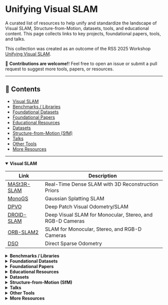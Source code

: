# Unifying Visual SLAM

A curated list of resources to help unify and standardize the landscape of Visual SLAM, Structure-from-Motion, datasets, tools, and educational content. This page collects links to key projects, foundational papers, tools, and talks.

This collection was created as an outcome of the RSS 2025 Workshop [Unifying Visual SLAM](https://visual-slam-lab.github.io/unifying-visual-slam/).

👋 **Contributions are welcome!**! Feel free to open an issue or submit a pull request to suggest more tools, papers, or resources.

---

## 📌 Contents

- [Visual SLAM](#visual-slam)
- [Benchmarks / Libraries](#benchmarks--libraries)
- [Foundational Datasets](#foundational-datasets)
- [Foundational Papers](#foundational-papers)
- [Educational Resources](#educational-resources)
- [Datasets](#datasets)
- [Structure-from-Motion (SfM)](#structure-from-motion-sfm)
- [Talks](#talks)
- [Other Tools](#other-tools)
- [More Resources](#more-resources)

---

<details open>
<summary><strong>Visual SLAM</strong></summary>

| Link | Description |
|------|-------------|
| [MASt3R-SLAM](https://edexheim.github.io/mast3r-slam/) | Real-Time Dense SLAM with 3D Reconstruction Priors |
| [MonoGS](https://rmurai.co.uk/projects/GaussianSplattingSLAM/) | Gaussian Splatting SLAM |
| [DPVO](https://github.com/princeton-vl/DPVO) | Deep Patch Visual Odometry/SLAM |
| [DROID-SLAM](https://github.com/princeton-vl/DROID-SLAM) | Deep Visual SLAM for Monocular, Stereo, and RGB-D Cameras |
| [ORB-SLAM2](https://github.com/raulmur/ORB_SLAM2) | SLAM for Monocular, Stereo, and RGB-D Cameras |
| [DSO](https://github.com/JakobEngel/dso) | Direct Sparse Odometry |

</details>

<details>
<summary><strong>Benchmarks / Libraries</strong></summary>

| Link | Description |
|------|-------------|
| [VSLAM-LAB](https://github.com/alejandrofontan/VSLAM-LAB) | A Comprehensive Framework for Visual SLAM Baselines and Datasets |
| [VPR-methods](https://github.com/gmberton/VPR-methods-evaluation) | VPR Methods Evaluation |
| [PySLAM](https://github.com/luigifreda/pyslam) | Python SLAM pipeline for monocular, stereo and RGB-D |
| [slamplay](https://github.com/luigifreda/slamplay) | C++ SLAM experimentation tools |

</details>

<details>
<summary><strong>Foundational Datasets</strong></summary>

| Link | Description |
|------|-------------|
| [ETH3D](https://www.eth3d.net/slam_datasets) | ETH3D SLAM & Stereo Benchmarks |
| [RGB-D TUM](https://cvg.cit.tum.de/data/datasets/rgbd-dataset) | RGB-D SLAM Dataset and Benchmark |

</details>

<details>
<summary><strong>Foundational Papers</strong></summary>

| Link | Description |
|------|-------------|
| [PTAM](https://www.robots.ox.ac.uk/~gk/publications/KleinMurray2007ISMAR.pdf) | Parallel Tracking and Mapping for Small AR Workspace |
| [MonoSLAM](https://ieeexplore.ieee.org/stamp/stamp.jsp?arnumber=4160954) | Real-Time Single Camera SLAM |

</details>

<details>
<summary><strong>Educational Resources</strong></summary>

| Link | Description |
|------|-------------|
| [SLAM Handbook](https://github.com/SLAM-Handbook-contributors/slam-handbook-public-release) | SLAM Handbook |
| [SLAM Course by Cyrill Stachniss](https://www.youtube.com/watch?v=U6vr3iNrwRA&list=PLgnQpQtFTOGQrZ4O5QzbIHgl3b1JHimN_) | SLAM-Course (2013/14) |
| [SLAM - 5 Minutes with Cyrill](https://www.youtube.com/watch?v=BuRCJ2fegcc) | Short SLAM Tutorials |

</details>

<details>
<summary><strong>Datasets</strong></summary>

| Link | Description |
|------|-------------|
| [CroCoDL](https://zuriich.github.io/CroCoDL/) | AR localization benchmark from legged robots |
| [M2DGR](https://github.com/SJTU-ViSYS/M2DGR) | A Multi-modal and Multi-scenario SLAM Dataset for Ground Robots |
| [Fusionportable](https://fusionportable.github.io/dataset/fusionportable/) | A Multi-Sensor Campus-Scene Dataset for Evaluation of Localization and Mapping Accuracy on Diverse Platforms |
| [FusionPortable V2](https://fusionportable.github.io/dataset/fusionportable_v2/) | From Campus to Highway: A Unified Multi-Sensor Dataset for Generalized SLAM Across Diverse Platforms and Scalable Environments |
| [MCD](https://mcdviral.github.io/) | Diverse Large-Scale Multi-Campus Dataset for Robot Perception |
| [BotanicGarden](https://github.com/robot-pesg/BotanicGarden) | A high-quality dataset for robot navigation in unstructured natural environments |
| [Oxford Spires](https://dynamic.robots.ox.ac.uk/datasets/oxford-spires/) | Captured around well-known landmarks in Oxford using a custom-built multi-sensor perception unit as well as a millimetre-accurate map from a terrestrial LiDAR scanner. |

</details>

<details>
<summary><strong>Structure-from-Motion (SfM)</strong></summary>

| Link | Description |
|------|-------------|
| [GLOMAP](https://github.com/colmap/glomap) | Global Structure-from-Motion Revisited |
| [COLMAP](https://github.com/colmap/colmap) | General-purpose SfM and MVS pipeline |

</details>

<details>
<summary><strong>Talks</strong></summary>

| Link | Description |
|------|-------------|
| [Daniel Cremers - Deep and Direct SLAM](https://www.youtube.com/watch?v=s9yc9-d-Vc8) | Tartan SLAM Series |
| [Andrew Davison - From SLAM to Spatial AI](https://www.youtube.com/watch?v=PQFfJnmK26A) | Robotics Today |
| [Graph-based Spatial AI](https://www.youtube.com/watch?v=svzQgfkrxZc) | Andrew Davison, Tartan SLAM Series |

</details>

<details>
<summary><strong>Other Tools</strong></summary>

| Link | Description |
|------|-------------|
| [Pixi](https://pixi.sh/latest/) | Developer package management tool |
| [Spectacular AI](https://spectacularai.github.io/docs/sdk/core.html) | SDK for real-time 3D mapping and 6-DoF tracking |

</details>

<details>
<summary><strong>More Resources</strong></summary>

| Link | Description |
|------|-------------|
| [Awesome SLAM Datasets](https://github.com/youngguncho/awesome-slam-datasets) | A curated list of SLAM datasets |

</details>


